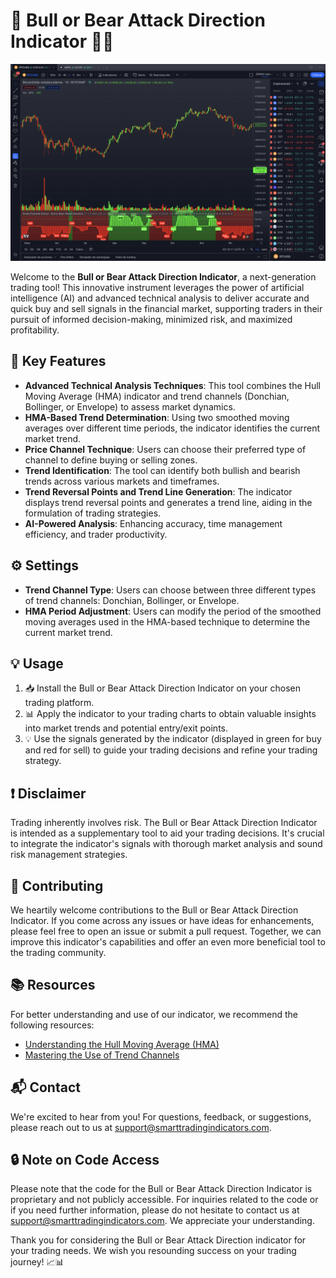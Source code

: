 # 🚀 Bull or Bear Attack Direction Indicator 🐂🐻

![Bull or Bear Attack Direction](Bull%20And%20Bear%20Attack%20Direction%201D.png)

Welcome to the **Bull or Bear Attack Direction Indicator**, a next-generation trading tool! This innovative instrument leverages the power of artificial intelligence (AI) and advanced technical analysis to deliver accurate and quick buy and sell signals in the financial market, supporting traders in their pursuit of informed decision-making, minimized risk, and maximized profitability.

## 🌟 Key Features

- **Advanced Technical Analysis Techniques**: This tool combines the Hull Moving Average (HMA) indicator and trend channels (Donchian, Bollinger, or Envelope) to assess market dynamics.
- **HMA-Based Trend Determination**: Using two smoothed moving averages over different time periods, the indicator identifies the current market trend.
- **Price Channel Technique**: Users can choose their preferred type of channel to define buying or selling zones.
- **Trend Identification**: The tool can identify both bullish and bearish trends across various markets and timeframes.
- **Trend Reversal Points and Trend Line Generation**: The indicator displays trend reversal points and generates a trend line, aiding in the formulation of trading strategies.
- **AI-Powered Analysis**: Enhancing accuracy, time management efficiency, and trader productivity.

## ⚙️ Settings

- **Trend Channel Type**: Users can choose between three different types of trend channels: Donchian, Bollinger, or Envelope.
- **HMA Period Adjustment**: Users can modify the period of the smoothed moving averages used in the HMA-based technique to determine the current market trend.

## 💡 Usage

1. 📥 Install the Bull or Bear Attack Direction Indicator on your chosen trading platform.
2. 📊 Apply the indicator to your trading charts to obtain valuable insights into market trends and potential entry/exit points.
3. 💡 Use the signals generated by the indicator (displayed in green for buy and red for sell) to guide your trading decisions and refine your trading strategy.

## ❗ Disclaimer

Trading inherently involves risk. The Bull or Bear Attack Direction Indicator is intended as a supplementary tool to aid your trading decisions. It's crucial to integrate the indicator's signals with thorough market analysis and sound risk management strategies.

## 🤝 Contributing

We heartily welcome contributions to the Bull or Bear Attack Direction Indicator. If you come across any issues or have ideas for enhancements, please feel free to open an issue or submit a pull request. Together, we can improve this indicator's capabilities and offer an even more beneficial tool to the trading community.

## 📚 Resources

For better understanding and use of our indicator, we recommend the following resources:

- [Understanding the Hull Moving Average (HMA)](https://www.investopedia.com/terms/h/hull-moving-average.asp)
- [Mastering the Use of Trend Channels](https://www.investopedia.com/terms/t/trend-channel.asp)

## 📬 Contact

We're excited to hear from you! For questions, feedback, or suggestions, please reach out to us at [support@smarttradingindicators.com](mailto:support@smarttradingindicators.com).

## 🔒 Note on Code Access

Please note that the code for the Bull or Bear Attack Direction Indicator is proprietary and not publicly accessible. For inquiries related to the code or if you need further information, please do not hesitate to contact us at [support@smarttradingindicators.com](mailto:support@smarttradingindicators.com). We appreciate your understanding.

Thank you for considering the Bull or Bear Attack Direction indicator for your trading needs. We wish you resounding success on your trading journey! 📈📊
